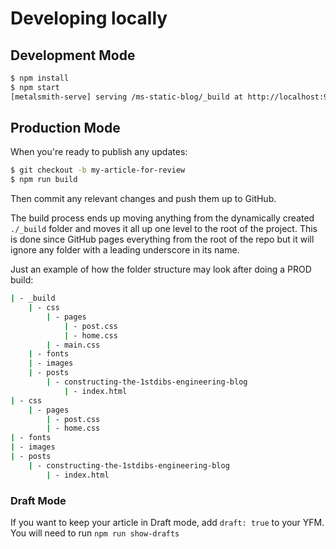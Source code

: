 # Developing locally

## Development Mode

```bash
$ npm install
$ npm start
[metalsmith-serve] serving /ms-static-blog/_build at http://localhost:9999
```

## Production Mode

When you're ready to publish any updates:

```bash
$ git checkout -b my-article-for-review
$ npm run build
```

Then commit any relevant changes and push them up to GitHub. 

The build process ends up moving anything from the dynamically created `./_build` folder and moves it all up one level to the root of the project.
This is done since GitHub pages everything from the root of the repo but it will ignore any folder with a leading underscore in its name.

Just an example of how the folder structure may look after doing a PROD build:

```bash
| - _build
    | - css
        | - pages
            | - post.css
            | - home.css
        | - main.css
    | - fonts
    | - images
    | - posts
        | - constructing-the-1stdibs-engineering-blog
            | - index.html
| - css
    | - pages
        | - post.css
        | - home.css
| - fonts 
| - images 
| - posts
    | - constructing-the-1stdibs-engineering-blog
        | - index.html
```

### Draft Mode

If you want to keep your article in Draft mode, add `draft: true` to your YFM. You will need to run `npm run show-drafts`
